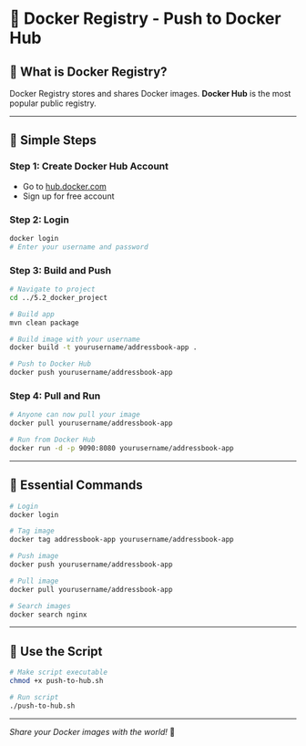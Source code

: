 # 🏪 Docker Registry - Push to Docker Hub

## 📖 What is Docker Registry?

Docker Registry stores and shares Docker images. **Docker Hub** is the most popular public registry.

---

## 🚀 Simple Steps

### **Step 1: Create Docker Hub Account**
- Go to [hub.docker.com](https://hub.docker.com)
- Sign up for free account

### **Step 2: Login**
```bash
docker login
# Enter your username and password
```

### **Step 3: Build and Push**
```bash
# Navigate to project
cd ../5.2_docker_project

# Build app
mvn clean package

# Build image with your username
docker build -t yourusername/addressbook-app .

# Push to Docker Hub
docker push yourusername/addressbook-app
```

### **Step 4: Pull and Run**
```bash
# Anyone can now pull your image
docker pull yourusername/addressbook-app

# Run from Docker Hub
docker run -d -p 9090:8080 yourusername/addressbook-app
```

---

## 🔧 Essential Commands

```bash
# Login
docker login

# Tag image
docker tag addressbook-app yourusername/addressbook-app

# Push image
docker push yourusername/addressbook-app

# Pull image
docker pull yourusername/addressbook-app

# Search images
docker search nginx
```

---

## 🚀 Use the Script

```bash
# Make script executable
chmod +x push-to-hub.sh

# Run script
./push-to-hub.sh
```

---

*Share your Docker images with the world!* 🚀
